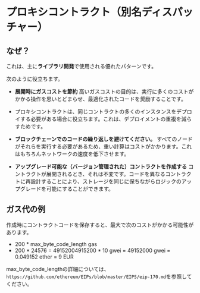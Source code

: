 # プロキシコントラクト（別名ディスパッチャー）

## なぜ？

これは、主に**ライブラリ開発**で使用される優れたパターンです。

次のように役立ちます。

- **展開時にガスコストを節約**
高いガスコストの目的は、実行に多くのコストがかかる操作を思いとどまらせ、最適化されたコードを奨励することです。

- プロキシコントラクトは、同じコントラクトの多くのインスタンスをデプロイする必要がある場合に役立ちます。これは、デプロイメントの重複を減らすためです。

- **ブロックチェーンでのコードの繰り返しを避けてください。**
すべてのノードがそれらを実行する必要があるため、重い計算はコストがかかります。これはもちろんネットワークの速度を低下させます。

- **アップグレード可能な（バージョン管理された）コントラクトを作成する**
コントラクトが展開されるとき、それは不変です。コードを異なるコントラクトに再設計することにより、ストレージを同じに保ちながらロジックのアップグレードを可能にすることができます。

## ガス代の例

作成時にコントラクトコードを保存すると、最大で次のコストがかかる可能性があります。
 - 200 * max_byte_code_length gas
 - 200 * 24576 = 49152004915200 * 10 gwei = 49152000 gwei = 0.049152 ether = 9 EUR

 max_byte_code_lengthの詳細については、`https://github.com/ethereum/EIPs/blob/master/EIPS/eip-170.md`を参照してください。